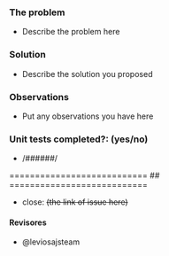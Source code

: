 ### The problem
- Describe the problem here

### Solution
- Describe the solution you proposed

### Observations
- Put any observations you have here

### Unit tests completed?: (yes/no)
- /######/

=========================== ## ===========================

 - close: ~~(the link of issue here)~~

#### Revisores
- @leviosajsteam
